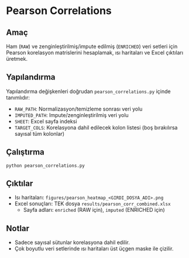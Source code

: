 Pearson Correlations
====================

Amaç
----
Ham (`RAW`) ve zenginleştirilmiş/impute edilmiş (`ENRICHED`) veri setleri için Pearson korelasyon matrislerini hesaplamak, ısı haritaları ve Excel çıktıları üretmek.

Yapılandırma
------------
Yapılandırma değişkenleri doğrudan `pearson_correlations.py` içinde tanımlıdır:
- `RAW_PATH`: Normalizasyon/temizleme sonrası veri yolu
- `IMPUTED_PATH`: Impute/zenginleştirilmiş veri yolu
- `SHEET`: Excel sayfa indeksi
- `TARGET_COLS`: Korelasyona dahil edilecek kolon listesi (boş bırakılırsa sayısal tüm kolonlar)

Çalıştırma
----------
```
python pearson_correlations.py
```

Çıktılar
--------
- Isı haritaları: `figures/pearson_heatmap_<GIRDI_DOSYA_ADI>.png`
- Excel sonuçları: TEK dosya `results/pearson_corr_combined.xlsx`
  - Sayfa adları: `enriched` (RAW için), `imputed` (ENRICHED için)

Notlar
-----
- Sadece sayısal sütunlar korelasyona dahil edilir.
- Çok boyutlu veri setlerinde ısı haritaları üst üçgen maske ile çizilir.


